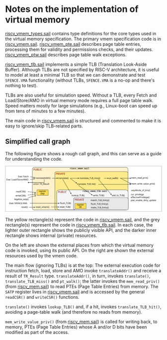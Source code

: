 # Notes on the implementation of virtual memory

[riscv_vmem_types.sail](../model/riscv_vmem_types.sail) contains type
definitions for the core types used in the virtual memory
specification. The primary vmem specification code is in
[riscv_vmem.sail](../model/riscv_vmem.sail).
[riscv_vmem_pte.sail](../model/riscv_vmem_pte.sail) describes page
table entries, processing them for validity and permissions checks,
and their updates. [riscv_vmem_ptw.sail](../model/riscv_vmem_ptw.sail)
describes page table walk exceptions.

[riscv_vmem_tlb.sail](../model/riscv_vmem_tlb.sail) implements a
simple TLB (Translation Look-Aside Buffer). Although TLBs are not
specified by RISC-V architecture, it is useful to model at least a
minimal TLB so that we can demonstrate and test `SFENCE.VMA`
functionality (without TLBs, `SFENCE.VMA` is a no-op and there's
nothing to test).

TLBs are also useful for simulation speed. Without a TLB, every Fetch
and Load/Store/AMO in virtual memory mode requires a full page table
walk. Speed matters mostly for large simulations (e.g., Linux-boot
can speed up from tens of minutes to a few minutes).

The main code in [riscv_vmem.sail](../model/riscv_vmem.sail) is
structured and commented to make it is easy to ignore/skip TLB-related
parts.

## Simplified call graph

The following figure shows a rough call graph, and this can serve as a
guide for understanding the code.

![](./figs/notes_Virtual_Memory_Fig1.svg)

The yellow rectangle(s) represent the code in
[riscv_vmem.sail](../model/riscv_vmem.sail), and the grey rectangle(s)
represent the code in
[riscv_vmem_tlb.sail](../model/riscv_vmem_tlb.sail). In each case,
the lighter outer rectangle shows the publicly visible API, and the
darker inner rectangle shows internal (private) resources.

On the left are shown the external places from which the virtual
memory code is invoked, using its public API. On the right are shown
the external resources used by the vmem code.

The main flow (ignoring TLBs) is at the top: The external execution
code for instruction fetch, load, store and AMO invoke
`translateAddr()` and receive a result of `TR_Result` type.
`translateAddr()`, in turn, invokes `translate()`,
`translate_TLB_miss()` and `pt_walk()`; the latter invokes the
`mem_read_priv()` (from [riscv_mem.sail](../model/riscv_mem.sail)) to
read PTEs (Page Table Entries) from memory. The `SATP` register lives
in [riscv_vmem.sail](../model/riscv_vmem.sail) and is accessed by the
general `readCSR()` and `writeCSR()` functions.

`translate()` invokes `lookup_TLB()` and, if a hit, invokes
`translate_TLB_hit()`, avoiding a page-table walk (and therefore no
reads from memory).

`mem_write_value_priv()` (from
[riscv_mem.sail](../model/riscv_mem.sail)) is called for writing back,
to memory, PTEs (Page Table Entries) whose A and/or D bits have been
modified as part of the access.

